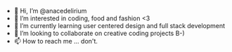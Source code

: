 - 👋 Hi, I’m @anacedelirium
- 👀 I’m interested in coding, food and fashion <3
- 🌱 I’m currently learning user centered design and full stack development
- 💞️ I’m looking to collaborate on creative coding projects B-)
- 📫 How to reach me ... don't.

<!---
anacedelirium/anacedelirium is a ✨ special ✨ repository because its `README.md` (this file) appears on your GitHub profile.
You can click the Preview link to take a look at your changes.
--->
